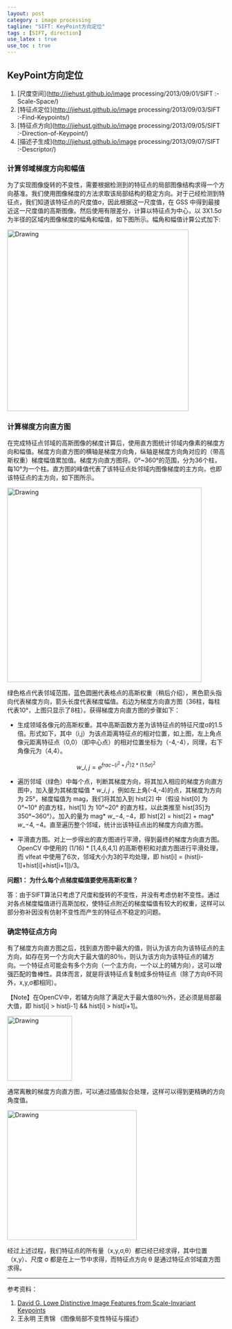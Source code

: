 ```yaml
---
layout: post
category : image processing
tagline: "SIFT: KeyPoint方向定位"
tags : [SIFT, direction]
use_latex : true
use_toc : true
---
```


## KeyPoint方向定位
1. [尺度空间](http://jiehust.github.io/image processing/2013/09/01/SIFT :-Scale-Space/)
2. [特征点定位](http://jiehust.github.io/image processing/2013/09/03/SIFT :-Find-Keypoints/)
3. [特征点方向](http://jiehust.github.io/image processing/2013/09/05/SIFT :-Direction-of-Keypoint/)
3. [描述子生成](http://jiehust.github.io/image processing/2013/09/07/SIFT :-Descriptor/)

### 计算邻域梯度方向和幅值

为了实现图像旋转的不变性，需要根据检测到的特征点的局部图像结构求得一个方向基准。我们使用图像梯度的方法求取该局部结构的稳定方向。对于己经检测到特征点，我们知道该特征点的尺度值σ，因此根据这一尺度值，在 GSS 中得到最接近这一尺度值的高斯图像。然后使用有限差分，计算以特征点为中心，以 3X1.5σ 为半径的区域内图像梯度的幅角和幅值，如下图所示。幅角和幅值计算公式加下:

<img class="aligncenter" src="{{BASE_PATH}}/assets/img/sift_feature_direction.jpg" alt="Drawing" style="width: 420px;" align="center"/>

### 计算梯度方向直方图

在完成特征点邻域的高斯图像的梯度计算后，使用直方图统计邻域内像素的梯度方向和幅值。梯度方向直方图的横轴是梯度方向角，纵轴是梯度方向角对应的（带高斯权重）梯度幅值累加值。梯度方向直方图将。0°~360°的范围，分为36个柱，每10°为一个柱。直方图的峰值代表了该特征点处邻域内图像梯度的主方向，也即该特征点的主方向，如下图所示。

<img class="aligncenter" src="{{BASE_PATH}}/assets/img/sift_feature_direction1.png" alt="Drawing" style="width: 450px;" align="center"/>

绿色格点代表邻域范围，蓝色圆圈代表格点的高斯权重（稍后介绍），黑色箭头指向代表梯度方向，箭头长度代表梯度幅值。右边为梯度方向直方图（36柱，每柱代表10°，上图只显示了8柱）。获得梯度方向直方图的步骤如下：

- 生成领域各像元的高斯权重。其中高斯函数方差为该特征点的特征尺度σ的1.5倍。形式如下，其中（i,j）为该点距离特征点的相对位置，如上图，左上角点像元距离特征点（0,0）（即中心点）的相对位置坐标为（-4,-4），同理，右下角像元为（4,4）。

$$ w\_{i,j}=e^{frac{-(i^{2}+j^{2})}{2*(1.5\sigma)^{2}}} $$

- 遍历邻域（绿色）中每个点，判断其梯度方向，将其加入相应的梯度方向直方图中，加入量为其梯度幅值 * $w\_{i,j}$ ，例如左上角(-4,-4)的点，其梯度为方向为 25°，梯度幅值为 mag，我们将其加入到 hist[2] 中（假设 hist[0] 为 0°~10° 的直方柱，hist[1] 为 10°~20° 的直方柱，以此类推至 hist[35]为350°~360°）。加入的量为 mag* $w\_{-4,-4}$，即 hist[2] = hist[2] + mag* $w\_{-4,-4}$。直至遍历整个邻域，统计出该特征点出的梯度方向直方图。

- 平滑直方图。对上一步得出的直方图进行平滑，得到最终的梯度方向直方图。OpenCV 中使用的 (1/16) * [1,4,6,4,1] 的高斯卷积和对直方图进行平滑处理，而 vlfeat 中使用了6次，邻域大小为3的平均处理，即 hist[i] = (hist[i-1]+hist[i]+hist[i+1])/3。

**问题1： 为什么每个点梯度幅值要使用高斯权重？**

答：由于SIFT算法只考虑了尺度和旋转的不变性，并没有考虑仿射不变性。通过对各点梯度幅值进行高斯加权，使特征点附近的梯度幅值有较大的权重，这样可以部分弥补因没有仿射不变性而产生的特征点不稳定的问题。

### 确定特征点方向

有了梯度方向直方图之后，找到直方图中最大的值，则认为该方向为该特征点的主方向，如存在另一个方向大于最大值的80％，则认为该方向为该特征点的辅方向。一个特征点可能会有多个方向（一个主方向，一个以上的辅方向），这可以增强匹配的鲁棒性。具体而言，就是将该特征点复制成多份特征点（除了方向θ不同外，x,y,σ都相同）。

【Note】在OpenCV中，若辅方向除了满足大于最大值80％外，还必须是局部最大值，即 hist[i] > hist[i-1] && hist[i] > hist[i+1]。

<img class="aligncenter" src="{{BASE_PATH}}/assets/img/sift_feature_direction2.jpg" alt="Drawing" style="width: 150px;" align="center"/>

通常离散的梯度方向直方图，可以通过插值拟合处理，这样可以得到更精确的方向角度值。

<img class="aligncenter" src="{{BASE_PATH}}/assets/img/sift_feature_direction3.jpg" alt="Drawing" style="width: 300px;" align="center"/>

经过上述过程，我们特征点的所有量（x,y,σ,θ）都已经已经求得，其中位置（x,y）、尺度 σ 都是在上一节中求得，而特征点方向 θ 是通过特征点邻域直方图求得。

--- 
参考资料：

1. [David G. Lowe Distinctive Image Features from Scale-Invariant Keypoints](http://www.cs.ubc.ca/~lowe/papers/ijcv04.pdf) 
2. 王永明 王贵锦 《图像局部不变性特征与描述》


